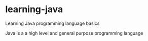 # learning-java
Learning Java programming language basics

Java is a a high level and general purpose programming language 
